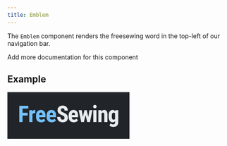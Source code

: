 ```yaml
---
title: Emblem
---
```


The `Emblem` component renders the freesewing word in the top-left of our navigation bar.

<Fixme> Add more documentation for this component </Fixme>

## Example

![Screenshot of the component](example.png)

